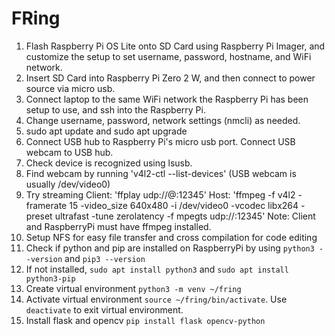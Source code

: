 # FRing

1. Flash Raspberry Pi OS Lite onto SD Card using Raspberry Pi Imager, and customize the setup to set username, password, hostname, and WiFi network.
2. Insert SD Card into Raspberry Pi Zero 2 W, and then connect to power source via micro usb.
3. Connect laptop to the same WiFi network the Raspberry Pi has been setup to use, and ssh into the Raspberry Pi.
4. Change username, password, network settings (nmcli) as needed.
5. sudo apt update and sudo apt upgrade
6. Connect USB hub to Raspberry Pi's micro usb port. Connect USB webcam to USB hub.
7. Check device is recognized using lsusb.
8. Find webcam by running 'v4l2-ctl --list-devices' (USB webcam is usually /dev/video0)
9. Try streaming
   Client: 'ffplay udp://@:12345'
   Host: 'ffmpeg -f v4l2 -framerate 15 -video_size 640x480 -i /dev/video0 -vcodec libx264 -preset ultrafast -tune zerolatency -f mpegts udp://<client-ip>:12345'
   Note: Client and RaspberryPi must have ffmpeg installed.
10. Setup NFS for easy file transfer and cross compilation for code editing
11. Check if python and pip are installed on RaspberryPi by using `python3 --version` and `pip3 --version`
12. If not installed, `sudo apt install python3` and `sudo apt install python3-pip`
13. Create virtual environment `python3 -m venv ~/fring`
14. Activate virtual environment `source ~/fring/bin/activate`. Use `deactivate` to exit virtual environment.
15. Install flask and opencv `pip install flask opencv-python`
